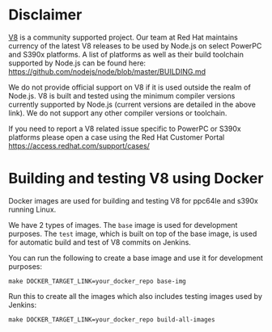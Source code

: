 # Disclaimer
[V8](https://v8.dev/) is a community supported project. Our team at Red Hat maintains currency of the latest V8 releases to be used by Node.js on select PowerPC and S390x platforms. A list of platforms as well as their build toolchain supported by Node.js can be found here:
https://github.com/nodejs/node/blob/master/BUILDING.md

We do not provide official support on V8 if it is used outside the realm of Node.js. V8 is built and tested using the minimum compiler versions currently supported by Node.js (current versions are detailed in the above link). We do not support any other compiler versions or toolchain.

If you need to report a V8 related issue specific to PowerPC or S390x platforms please open a case using the Red Hat Customer Portal https://access.redhat.com/support/cases/

# Building and testing V8 using Docker
Docker images are used for building and testing V8 for ppc64le and s390x running Linux.

We have 2 types of images. The `base` image is used for development purposes. The `test` image, which is built on top of the base image, is used for automatic build and test of V8 commits on Jenkins.

You can run the following to create a base image and use it for development purposes:
```
make DOCKER_TARGET_LINK=your_docker_repo base-img
```

Run this to create all the images which also includes testing images used by Jenkins:
```
make DOCKER_TARGET_LINK=your_docker_repo build-all-images
```